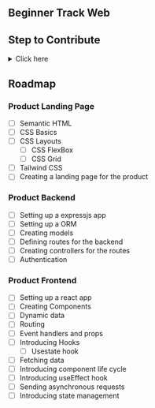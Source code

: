 ## Beginner Track Web

<a id="contribute"></a>
## Step to Contribute

<details><summary>Click here</summary>
<p>

**1.**  Fork [this](https://github.com/Google-Developer-Student-Club-RAIT/Beginner_Track_Web) repository.

**2.**  Clone your forked copy of the project.

```
git clone https://github.com/<your_username>/Beginner_Track_Web.git 
```

**3.** Navigate to the project directory :file_folder: .

```
cd Beginner_Track_Web
```

**4.** Add a reference(remote) to the original repository.

```
git remote add upstream https://github.com/Google-Developer-Student-Club-RAIT/Beginner_Track_Web
```

**5.** Check the remotes for this repository.
```
git remote -v
```

**6.** Always take a pull from the upstream repository to your master branch to keep it at par with the main project(updated repository).

```
git pull upstream main
```

**7.** Create a new branch.

```
git checkout -b <your_branch_name>
```

**8.** Perform your desired changes to the code base.


**9.** Track your changes:heavy_check_mark: .

```
git add . 
```

**10.** Commit your changes .

```
git commit -m "Relevant message"
```

**11.** Push the committed changes in your feature branch to your remote repo.
```
git push -u origin <your_branch_name>
```

**12.** To create a pull request, click on `compare and pull requests`. Please ensure you compare your feature branch to the desired branch of the repository you are supposed to make a PR to.


**13.** Add appropriate title and description to your pull request explaining your changes and efforts done.


**14.** Click on `Create Pull Request`.


**15** Congratulations! You have made a PR. Sit back patiently and relax while your PR is reviewed.


</p>
</details>

## Roadmap
    
### Product Landing Page
- [ ] Semantic HTML
- [ ] CSS Basics
- [ ] CSS Layouts
    - [ ] CSS FlexBox
    - [ ] CSS Grid
- [ ] Tailwind CSS
- [ ] Creating a landing page for the product

### Product Backend
- [ ] Setting up a expressjs app
- [ ] Setting up a ORM
- [ ] Creating models
- [ ] Defining routes for the backend
- [ ] Creating controllers for the routes
- [ ] Authentication

### Product Frontend
- [ ] Setting up a react app
- [ ] Creating Components
- [ ] Dynamic data
- [ ] Routing
- [ ] Event handlers and props
- [ ] Introducing Hooks
    - [ ] Usestate hook
- [ ] Fetching data
- [ ] Introducing component life cycle
- [ ] Introducing useEffect hook
- [ ] Sending asynchronous requests
- [ ] Introducing state management
